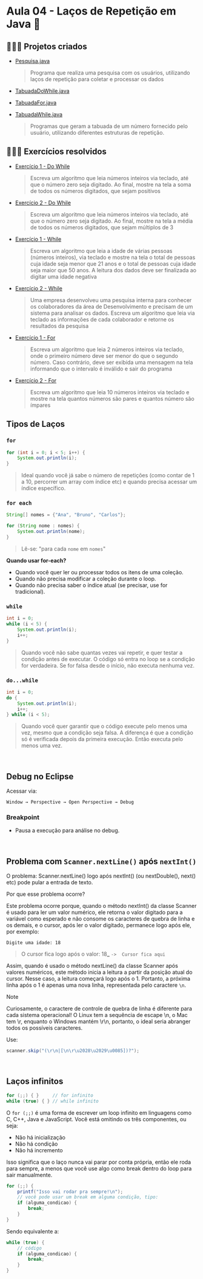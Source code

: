 # Aula 04 - Laços de Repetição em Java 🔁

## 👩🏻‍💻 Projetos criados
- [Pesquisa.java](https://github.com/renatangr/Generation_Aulas/blob/main/aula_04/src/aula_04/Pesquisa.java)

    > Programa que realiza uma pesquisa com os usuários, utilizando laços de repetição para coletar e processar os dados

- [TabuadaDoWhile.java](https://github.com/renatangr/Generation_Aulas/blob/main/aula_04/src/aula_04/TabuadaDoWhile.java)
- [TabuadaFor.java](https://github.com/renatangr/Generation_Aulas/blob/main/aula_04/src/aula_04/TabuadaFor.java)
- [TabuadaWhile.java](https://github.com/renatangr/Generation_Aulas/blob/main/aula_04/src/aula_04/TabuadaWhile.java)

    > Programas que geram a tabuada de um número fornecido pelo usuário, utilizando diferentes estruturas de repetição.

## 👩🏻‍💻 Exercícios resolvidos

- [Exercício 1 - Do While](https://github.com/renatangr/Generation_Aulas/blob/main/aula_04/src/aula_04/Exercicio1_DoWhile.java)
    > Escreva um algoritmo que leia números inteiros via teclado, até que o número zero seja digitado. Ao final, mostre na tela a soma de todos os números digitados, que sejam positivos

- [Exercício 2 - Do While](https://github.com/renatangr/Generation_Aulas/blob/main/aula_04/src/aula_04/Exercicio2_DoWhile.java)
    > Escreva um algoritmo que leia números inteiros via teclado, até que o número zero seja digitado. Ao final, mostre na tela a média de todos os números digitados, que sejam múltiplos de 3

- [Exercício 1 - While](https://github.com/renatangr/Generation_Aulas/blob/main/aula_04/src/aula_04/Exercicio1_While.java)
    > Escreva um algoritmo que leia a idade de várias pessoas (números inteiros), via teclado e mostre na tela o total de pessoas cuja idade seja menor que 21 anos e o total de pessoas cuja idade seja maior que 50 anos. A leitura dos dados deve ser finalizada ao digitar uma idade negativa

- [Exercício 2 - While](https://github.com/renatangr/Generation_Aulas/blob/main/aula_04/src/aula_04/Exercicio2_While.java)
    > Uma empresa desenvolveu uma pesquisa interna para conhecer os colaboradores da área de Desenvolvimento e precisam de um sistema para analisar os dados. Escreva um algoritmo que leia via teclado as informações de cada colaborador e retorne os resultados da pesquisa

- [Exercício 1 - For](https://github.com/renatangr/Generation_Aulas/blob/main/aula_04/src/aula_04/Exercicio1_For.java)
    > Escreva um algoritmo que leia 2 números inteiros via teclado, onde o primeiro número deve ser menor do que o segundo número. Caso contrário, deve ser exibida uma mensagem na tela informando que o intervalo é inválido e sair do programa

- [Exercício 2 - For](https://github.com/renatangr/Generation_Aulas/blob/main/aula_04/src/aula_04/Exercicio2_For.java)
    > Escreva um algoritmo que leia 10 números inteiros via teclado e mostre na tela quantos números são pares e quantos número são ímpares

## Tipos de Laços

### `for`

```java
for (int i = 0; i < 5; i++) {
    System.out.println(i);
}
```

> Ideal quando você já sabe o número de repetições (como contar de 1 a 10, percorrer um array com índice etc) e quando precisa acessar um índice específico.


### `for each`

```java
String[] nomes = {"Ana", "Bruno", "Carlos"};

for (String nome : nomes) {
    System.out.println(nome);
}
```
> Lê-se: "para cada `nome` em `nomes`"

**Quando usar for-each?**
- Quando você quer ler ou processar todos os itens de uma coleção.
- Quando não precisa modificar a coleção durante o loop.
- Quando não precisa saber o índice atual (se precisar, use for tradicional).

### `while`

```java
int i = 0;
while (i < 5) {
    System.out.println(i);
    i++;
}
```

> Quando você não sabe quantas vezes vai repetir, e quer testar a condição antes de executar. O código só entra no loop se a condição for verdadeira. Se for falsa desde o início, não executa nenhuma vez.

### `do...while`

```java
int i = 0;
do {
    System.out.println(i);
    i++;
} while (i < 5);
```

> Quando você quer garantir que o código execute pelo menos uma vez, mesmo que a condição seja falsa. A diferença é que a condição só é verificada depois da primeira execução. Então executa pelo menos uma vez.

</br>

## Debug no Eclipse

Acessar via:

```
Window → Perspective → Open Perspective → Debug
```

### Breakpoint

- Pausa a execução para análise no debug.

</br>

## Problema com `Scanner.nextLine()` após `nextInt()`

O problema: Scanner.nextLine() logo após nextInt() (ou nextDouble(), next() etc) pode pular a entrada de texto.

Por que esse problema ocorre? 

Este problema ocorre porque, quando o método nextInt() da classe Scanner é usado para ler um valor numérico, ele retorna o valor digitado para a variável como esperado e não consome os caracteres de quebra de linha e os demais, e o cursor, após ler o valor digitado, permanece logo após ele, por exemplo:

```
Digite uma idade: 18
```
> O cursor fica logo após o valor: 18<b>_</b> `->  Cursor fica aqui`

Assim, quando é usado o método nextLine() da classe Scanner após valores numéricos, este método inicia a leitura a partir da posição atual do cursor. Nesse caso, a leitura começará logo após o 1. Portanto, a próxima linha após o 1 é apenas uma nova linha, representada pelo caractere `\n`.

> [!NOTE]
> Curiosamente, o caractere de controle de quebra de linha é diferente para cada sistema operacional! O Linux tem a sequência de escape \n, o Mac tem \r, enquanto o Windows mantém \r\n, portanto, o ideal seria abranger todos os possíveis caracteres.

Use:
```java
scanner.skip("(\r\n|[\n\r\u2028\u2029\u0085])?");
```

</br>

## Laços infinitos

```java
for (;;) { }     // for infinito
while (true) { } // while infinito
```
O `for (;;)` é uma forma de escrever um loop infinito em linguagens como C, C++, Java e JavaScript.
Você está omitindo os três componentes, ou seja:

- Não há inicialização
- Não há condição
- Não há incremento

Isso significa que o laço nunca vai parar por conta própria, então ele roda para sempre, a menos que você use algo como break dentro do loop para sair manualmente.

```java
for (;;) {
    printf("Isso vai rodar pra sempre!\n");
    // você pode usar um break em alguma condição, tipo:
    if (alguma_condicao) {
        break;
    }
}
```

Sendo equivalente a:

```java
while (true) {
    // código
    if (alguma_condicao) {
        break;
    }
}
```
</br>

